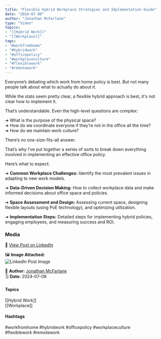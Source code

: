 ```yaml
---
title: "Flexible Hybrid Workplace Strategies and Implementation Guide"  
date: "2024-07-08"  
author: "Jonathan McFarlane"  
type: "Video"  
topics:  
- "[[Hybrid Work]]"  
- "[[Workplace]]"   
tags:  
- "#workfromhome"  
- "#hybridwork"  
- "#officepolicy"  
- "#workplaceculture"  
- "#flexiblework"  
- "#remotework"  
---
```



Everyone’s debating which work from home policy is best. But not many people talk about what to actually do about it.

While the stats seem pretty clear, a flexible hybrid approach is best, it's not clear how to implement it.

That’s understandable. Even the high-level questions are complex:

➔ What is the purpose of the physical space?  
➔ How do we coordinate everyone if they’re not in the office all the time?  
➔ How do we maintain work culture?

There’s no one-size-fits-all answer.

That’s why I’ve put together a series of sorts to break down everything involved in implementing an effective office policy.

Here’s what to expect:

➔ **Common Workplace Challenges:** Identify the most prevalent issues in adapting to new work models.

➔ **Data-Driven Decision Making:** How to collect workplace data and make informed decisions about office space and policies.

➔ **Space Assessment and Design:** Assessing current space, designing flexible layouts (using PoE technology), and optimizing utilization.

➔ **Implementation Steps:** Detailed steps for implementing hybrid policies, engaging employees, and measuring success and ROI.

### Media

🔗 [View Post on LinkedIn](https://www.linkedin.com/feed/update/urn:li:activity:7215883618374574080)  
  
🖼 **Image Attached:**  
![LinkedIn Post Image](https://media.licdn.com/dms/image/v2/D5605AQECusgKSb4nXw/feedshare-thumbnail_720_1280/feedshare-thumbnail_720_1280/0/1720141963571?e=1742263200&v=beta&t=amKzYH0iBVcC9u8HhIqSrtRgicdsQkH9-PTFO5RYCdc)  
  
👤 **Author:** [Jonathan McFarlane](https://www.linkedin.com/company/placeos/)  
🗓️ **Date:** 2024-07-08

#### Topics

[[Hybrid Work]]  
[[Workplace]]  
#### Hashtags

#workfromhome #hybridwork #officepolicy #workplaceculture #flexiblework #remotework